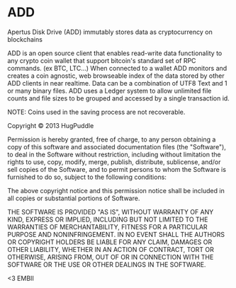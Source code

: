 ADD
===

Apertus Disk Drive (ADD) immutably stores data as cryptocurrency on blockchains

ADD is an open source client that enables read-write data functionality to any crypto coin wallet that support bitcoin's standard set of RPC commands. (ex BTC, LTC...)  When connected to a wallet ADD monitors and creates a coin agnostic, web browseable index of the data stored by other ADD clients in near realtime.  Data can be a combination of UTF8 Text and 1 or many binary files.  ADD uses a Ledger system to allow unlimited file counts and file sizes to be grouped and accessed by a single transaction id.

NOTE: Coins used in the saving process are not recoverable.


Copyright ©  2013 HugPuddle

Permission is hereby granted, free of charge, to any person obtaining a copy of this software and associated 
documentation files (the "Software"), to deal in the Software without restriction, including without limitation 
the rights to use, copy, modify, merge, publish, distribute, sublicense, and/or sell copies of the Software, and 
to permit persons to whom the Software is furnished to do so, subject to the following conditions:

The above copyright notice and this permission notice shall be included in all copies or substantial portions of 
Software.


THE SOFTWARE IS PROVIDED "AS IS", WITHOUT WARRANTY OF ANY KIND, EXPRESS OR IMPLIED, INCLUDING BUT NOT LIMITED 
TO THE WARRANTIES OF MERCHANTABILITY, FITNESS FOR A PARTICULAR PURPOSE AND NONINFRINGEMENT. IN NO EVENT SHALL
THE AUTHORS OR COPYRIGHT HOLDERS BE LIABLE FOR ANY CLAIM, DAMAGES OR OTHER LIABILITY, WHETHER IN AN ACTION OF 
CONTRACT, TORT OR OTHERWISE, ARISING FROM, OUT OF OR IN CONNECTION WITH THE SOFTWARE OR THE USE OR OTHER DEALINGS 
IN THE SOFTWARE.

<3 EMBII
